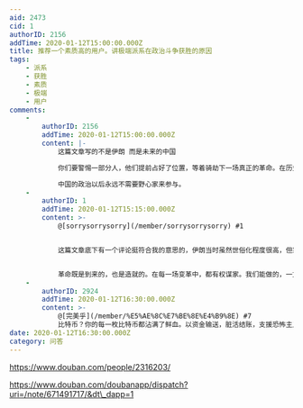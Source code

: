 ```yaml
---
aid: 2473
cid: 1
authorID: 2156
addTime: 2020-01-12T15:00:00.000Z
title: 推荐一个素质高的用户。讲极端派系在政治斗争获胜的原因
tags:
    - 派系
    - 获胜
    - 素质
    - 极端
    - 用户
comments:
    -
        authorID: 2156
        addTime: 2020-01-12T15:00:00.000Z
        content: |-
            这篇文章写的不是伊朗 而是未来的中国

            你们要警惕一部分人，他们提前占好了位置，等着骑劫下一场真正的革命。在历史上那样的投机者只多不少。

            中国的政治以后永远不需要野心家来参与。
    -
        authorID: 1
        addTime: 2020-01-12T15:15:00.000Z
        content: >-
            @[sorrysorrysorry](/member/sorrysorrysorry) #1


            这篇文章底下有一个评论挺符合我的意思的，伊朗当时虽然世俗化程度很高，但宗教势力其实很大，世俗力量还是太弱。


            革命既是到来的，也是造就的。在每一场变革中，都有权谋家。我们能做的，一方面是让进步力量尽可能大，让文明的土壤更多；另一方面，也只能最出色的权谋家站在文明的这一方。读读以色列的历史，就能感受到友军实力爆表的快感。
    -
        authorID: 2924
        addTime: 2020-01-12T16:30:00.000Z
        content: >-
            @[完美乎](/member/%E5%AE%8C%E7%BE%8E%E4%B9%8E) #7
            比特币？你的每一枚比特币都沾满了鲜血。以资金输送，脏活结账，支援恐怖主义，暗网交易为目的诞生的邪恶货币，每一个上头都是冤魂在惨叫。
date: 2020-01-12T16:30:00.000Z
category: 问答
---
```


https://www.douban.com/people/2316203/

https://www.douban.com/doubanapp/dispatch?uri=/note/671491717/&dt\_dapp=1
